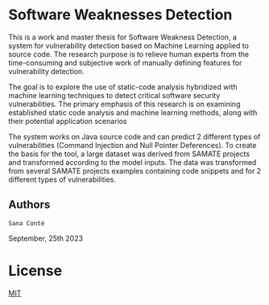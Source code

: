 # Software Weaknesses Detection


This is a work and master thesis for Software Weakness Detection, a system for vulnerability
detection based on Machine Learning applied to source code. The research purpose
is to relieve human experts from the time-consuming and subjective work of manually
defining features for vulnerability detection. 

The goal is to explore the use of static-code analysis hybridized with machine
learning techniques to detect critical software security vulnerabilities. The primary
emphasis of this research is on examining established static code analysis and machine
learning methods, along with their potential application scenarios

The system works on Java source code and can predict 2 different types of vulnerabilities
(Command Injection and Null Pointer Deferences). To create the basis for the
tool, a large dataset was derived from SAMATE projects and transformed according to
the model inputs. The data was transformed from several SAMATE projects examples
containing code snippets and for 2 different types of vulnerabilities.


## Authors

	Sana Conté

September, 25th 2023


# License

[MIT](https://choosealicense.com/licenses/mit/)
